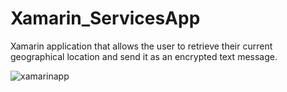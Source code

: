 # Xamarin_ServicesApp
Xamarin application that allows the user to retrieve their current geographical location and send it as an encrypted text message.


![xamarinapp](https://user-images.githubusercontent.com/28168507/175649752-25d7c164-b393-439a-83cc-0e8ecbebf3c8.gif)
